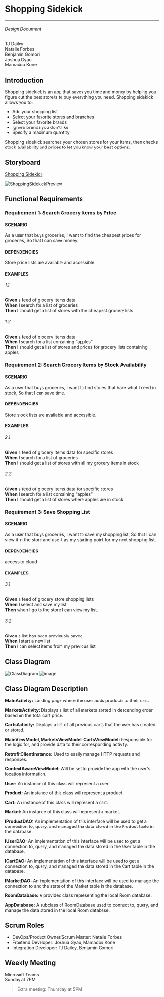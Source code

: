 # Shopping Sidekick
---
###### Design Document

TJ Dailey  
Natalie Forbes  
Benjamin Gomori  
Joshua Gyau  
Mamadou Kone

## Introduction

Shopping sidekick is an app that saves you time and money by helping you figure out the best store/s to buy everything you need. Shopping sidekick allows you to:
-	Add your shopping list
-	Select your favorite stores and branches
-	Select your favorite brands
-	Ignore brands you don’t like
-	Specify a maximum quantity 

Shopping sidekick searches your chosen stores for your items, then checks stock availability and prices to let you know your best options. 
## Storyboard
[Shopping Sidekick](https://projects.invisionapp.com/prototype/ckkhhheid002wmg01p4rl98gv/play)

![ShoppingSidekickPreview](https://user-images.githubusercontent.com/64596547/106222273-2c930080-61ad-11eb-9c5a-90e546288892.png)

## Functional Requirements

### Requirement 1: Search Grocery Items by Price
#### SCENARIO
As a user that buys groceries,
I want to find the cheapest prices for groceries,
So that I can save money.
#### DEPENDENCIES
Store price lists are available and accessible.

#### EXAMPLES
###### 1.1
**Given** a feed of grocery items data  
**When** I search for a list of groceries  
**Then** I should get a list of stores with the cheapest grocery lists

###### 1.2
**Given** a feed of grocery items data  
**When** I search for a list containing “apples”  
**Then** I should get a list of stores and prices for grocery lists containing apples

### Requirement 2: Search Grocery Items by Stock Availability
#### SCENARIO
As a user that buys groceries,
I want to find stores that have what I need in stock,
So that I can save time.
#### DEPENDENCIES
Store stock lists are available and accessible.

#### EXAMPLES
###### 2.1
**Given** a feed of grocery items data for specific stores  
**When** I search for a list of groceries  
**Then** I should get a list of stores with all my grocery items in stock

###### 2.2
**Given** a feed of grocery items data for specific stores  
**When** I search for a list containing “apples”  
**Then** I should get a list of stores where apples are in stock

### Requirement 3: Save Shopping List
#### SCENARIO
As a user that buys groceries,
I want to save my shopping list,
So that I can view it in the store and use it as my starting point for my next shopping list.
#### DEPENDENCIES
access to cloud
#### EXAMPLES
###### 3.1
**Given** a feed of grocery store shopping lists  
**When** I select and save my list  
**Then** when I go to the store I can view my list.

###### 3.2
**Given** a list has been previously saved  
**When** I start a new list  
**Then** I can select items from my previous list

## Class Diagram
![ClassDiagram](https://user-images.githubusercontent.com/64596547/106208442-6229f080-6191-11eb-8ae0-6560272eb416.png)
![image](https://user-images.githubusercontent.com/54749949/115595415-e4174a80-a2a4-11eb-89ba-bfc000246f0d.png)

## Class Diagram Description
**MainActivity:** Landing page where the user adds products to their cart. 

**MarketsActivity:** Displays a list of all markets sorted in descending order based on the total cart price. 

**CartsActivity:** Displays a list of all previous carts that the user has created or stored. 

**MainViewModel, MarketsViewModel, CartsViewModel:** Responsible for the logic for, and provide data to their corresponding activity. 

**RetrofitClientInstance:** Used to easily manage HTTP requests and responses. 

**ContextAwareViewModel:** Will be set to provide the app with the user's location information. 

**User:** An instance of this class will represent a user. 

**Product:** An instance of this class will represent a product. 

**Cart:** An instance of this class will represent a cart. 

**Market:** An instance of this class will represent a market. 

**IProductDAO:** An implementation of this interface will be used to get a connection to, query, and managed the data stored in the Product table in the database. 

**IUserDAO:** An implementation of this interface will be used to get a connection to, query, and managed the data stored in the User table in the database. 

**ICartDAO:** An implementation of this interface will be used to get a connection to, query, and managed the data stored in the Cart table in the database. 

**IMarketDAO:** An implementation of this interface will be used to manage the connection to and the state of the Market table in the database. 

**RoomDatabase:** A provided class representing the local Room database. 

**AppDatabase:** A subclass of RoomDatabase used to connect to, query, and manage the data stored in the local Room database. 
## Scrum Roles

-	DevOps/Product Owner/Scrum Master: Natalie Forbes
-	Frontend Developer: Joshua Gyau, Mamadou Kone
-	Integration Developer: TJ Dailey, Benjamin Gomori
## Weekly Meeting

Microsoft Teams  
Sunday at 7PM
> Extra meeting: Thursday at 5PM


